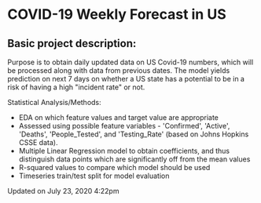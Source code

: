 # COVID-19 Weekly Forecast in US

## Basic project description:
  Purpose is to obtain daily updated data on US Covid-19 numbers, which will be processed along with data from previous dates. The model yields prediction on next 7 days on whether a US state has a potential to be in a risk of having a high "incident rate" or not.

  Statistical Analysis/Methods:
  * EDA on which feature values and target value are appropriate
  * Assessed using possible feature variables - 'Confirmed', 'Active', 'Deaths', 'People_Tested', and 'Testing_Rate' (based on Johns Hopkins CSSE data).
  * Multiple Linear Regression model to obtain coefficients, and thus distinguish data points which are significantly off from the mean values
  *  R-squared values to compare which model should be used
  * Timeseries train/test split for model evaluation

Updated on July 23, 2020 4:22pm

